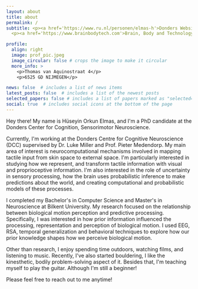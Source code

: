 ```yaml
---
layout: about
title: about
permalink: /
subtitle: <p><a href='https://www.ru.nl/personen/elmas-h'>Donders Website </a>.</p>
  <p><a href='https://www.brainbodytech.com'>Brain, Body and Technology Lab</a>. </p>

profile:
  align: right
  image: prof_pic.jpeg
  image_circular: false # crops the image to make it circular
  more_info: >
    <p>Thomas van Aquinostraat 4</p>
    <p>6525 GD NIJMEGEN</p>

news: false  # includes a list of news items
latest_posts: false  # includes a list of the newest posts
selected_papers: false # includes a list of papers marked as "selected={true}"
social: true  # includes social icons at the bottom of the page
---
```

Hey there! My name is Hüseyin Orkun Elmas, and I'm a PhD candidate at the Donders Center for Cognition, Sensorimotor Neuroscience.


Currently, I'm working at the Donders Centre for Cognitive Neuroscience (DCC) supervised by Dr. Luke Miller and Prof. Pieter Medendorp. My main area of interest is neurocomputational mechanisms involved in mapping tactile input from skin space to external space. I'm particularly interested in studying how we represent, and transform tactile information with visual and proprioceptive information. I'm also interested in the role of uncertainty in sensory processing, how the brain uses probabilistic inference to make predictions about the world, and creating computational and probabilistic models of these processes.

I completed my Bachelor's in Computer Science and Master's in Neuroscience at Bilkent University. My research focused on the relationship between biological motion perception and predictive processing. Specifically, I was interested in how prior information influenced the processing, representation and perception of biological motion. I used EEG, RSA, temporal generalization and behavioral techniques to explore how our prior knowledge shapes how we perceive biological motion.


Other than research, I enjoy spending time outdoors, watching films, and listening to music. Recently, I've also started bouldering, I like the kinesthetic, bodily problem-solving aspect of it. Besides that, I'm teaching myself to play the guitar. Although I'm still a beginner!

Please feel free to reach out to me anytime!

